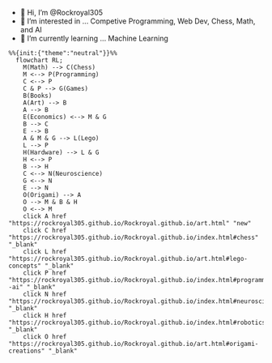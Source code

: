 - 👋 Hi, I’m @Rockroyal305
- 👀 I’m interested in ... Competive Programming, Web Dev, Chess, Math, and AI
- 🌱 I’m currently learning ... Machine Learning

```mermaid
%%{init:{"theme":"neutral"}}%%
  flowchart RL;
    M(Math) --> C(Chess)
    M <--> P(Programming)
    C <--> P
    C & P --> G(Games)
    B(Books)
    A(Art) --> B
    A --> B
    E(Economics) <--> M & G
    B --> C
    E --> B
    A & M & G --> L(Lego)
    L --> P
    H(Hardware) --> L & G
    H <--> P
    B --> H
    C <--> N(Neuroscience)
    G <--> N
    E --> N
    O(Origami) --> A
    O --> M & B & H
    O <--> M
    click A href "https://rockroyal305.github.io/Rockroyal.github.io/art.html" "new"
    click C href "https://rockroyal305.github.io/Rockroyal.github.io/index.html#chess" "_blank"
    click L href "https://rockroyal305.github.io/Rockroyal.github.io/art.html#lego-concepts" "_blank"
    click P href "https://rockroyal305.github.io/Rockroyal.github.io/index.html#programming--ai" "_blank"
    click N href "https://rockroyal305.github.io/Rockroyal.github.io/index.html#neuroscience" "_blank"
    click H href "https://rockroyal305.github.io/Rockroyal.github.io/index.html#robotics" "_blank"
    click O href "https://rockroyal305.github.io/Rockroyal.github.io/art.html#origami-creations" "_blank"
```

<!---
Rockroyal305/Rockroyal305 is a ✨ special ✨ repository because its `README.md` (this file) appears on your GitHub profile.
You can click the Preview link to take a look at your changes.
--->
